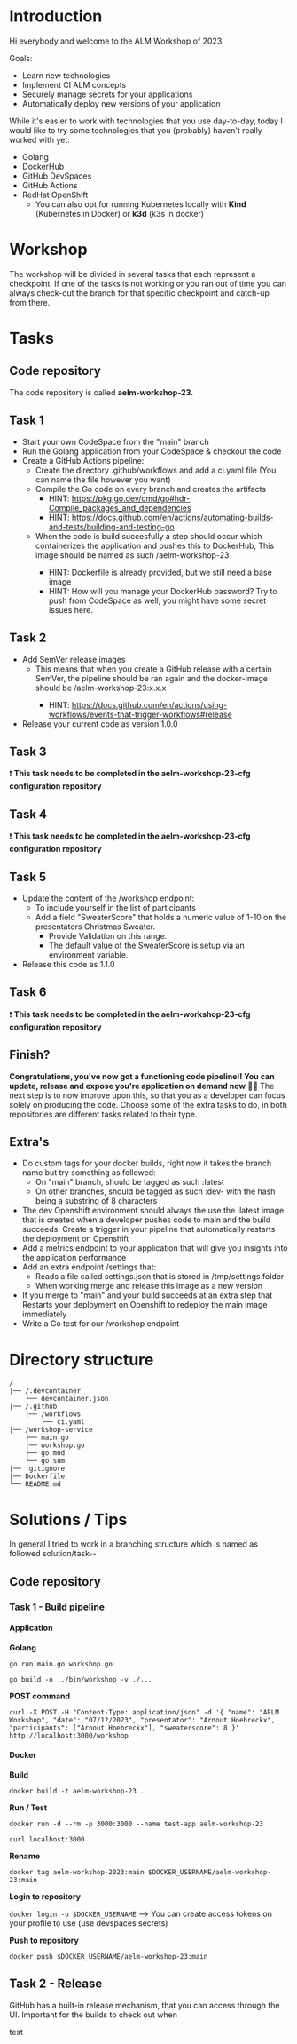 # Introduction

Hi everybody and welcome to the ALM Workshop of 2023.

Goals:
* Learn new technologies
* Implement CI ALM concepts
* Securely manage secrets for your applications
* Automatically deploy new versions of your application

While it's easier to work with technologies that you use day-to-day, today I would like to try some technologies that you (probably) haven't really worked with yet:

* Golang
* DockerHub
* GitHub DevSpaces
* GitHub Actions
* RedHat OpenShift
    * You can also opt for running Kubernetes locally with **Kind** (Kubernetes in Docker) or **k3d** (k3s in docker)

# Workshop

The workshop will be divided in several tasks that each represent a checkpoint.
If one of the tasks is not working or you ran out of time you can always check-out the branch for that specific checkpoint and catch-up from there.

# Tasks

## Code repository
The code repository is called **aelm-workshop-23**.

## Task 1

* Start your own CodeSpace from the "main" branch
* Run the Golang application from your CodeSpace & checkout the code
* Create a GitHub Actions pipeline:
    * Create the directory .github/workflows and add a ci.yaml file (You can name the file however you want)
    * Compile the Go code on every branch and creates the artifacts
        * HINT: https://pkg.go.dev/cmd/go#hdr-Compile_packages_and_dependencies
        * HINT: https://docs.github.com/en/actions/automating-builds-and-tests/building-and-testing-go
    * When the code is build succesfully a step should occur which containerizes the application and pushes this to DockerHub, This image should be named as such <dockerhub-user>/aelm-workshop-23
        * HINT: Dockerfile is already provided, but we still need a base image
        * HINT: How will you manage your DockerHub password? Try to push from CodeSpace as well, you might have some secret issues here.

## Task 2

* Add SemVer release images
    * This means that when you create a GitHub release with a certain SemVer, the pipeline should be ran again and the docker-image should be <dockerhub-user>/aelm-workshop-23:x.x.x
        * HINT: https://docs.github.com/en/actions/using-workflows/events-that-trigger-workflows#release
* Release your current code as version 1.0.0

## Task 3

:exclamation: **This task needs to be completed in the aelm-workshop-23-cfg configuration repository**

## Task 4

:exclamation: **This task needs to be completed in the aelm-workshop-23-cfg configuration repository**

## Task 5

* Update the content of the /workshop endpoint:
    * To include yourself in the list of participants
    * Add a field "SweaterScore" that holds a numeric value of 1-10 on the presentators Christmas Sweater. 
        * Provide Validation on this range.
        * The default value of the SweaterScore is setup via an environment variable.
* Release this code as 1.1.0

## Task 6

:exclamation: **This task needs to be completed in the aelm-workshop-23-cfg configuration repository**

## Finish?

**Congratulations, you've now got a functioning code pipeline!! You can update, release and expose you're application on demand now** :clap::muscle:
The next step is to now improve upon this, so that you as a developer can focus solely on producing the code. Choose some of the extra tasks to do, in both repositories are different tasks related to their type.

## Extra's
* Do custom tags for your docker builds, right now it takes the branch name but try something as followed:
    * On "main" branch, should be tagged as such <name>:latest
    * On other branches, should be tagged as such <name>:dev-<commitHash> with the hash being a substring of 8 characters
* The dev Openshift environment should always the use the :latest image that is created when a developer pushes code to main and the build succeeds. Create a trigger in your pipeline that automatically restarts the deployment on Openshift
* Add a metrics endpoint to your application that will give you insights into the application performance
* Add an extra endpoint /settings that:
    * Reads a file called settings.json that is stored in /tmp/settings folder
    * When working merge and release this image as a new version
* If you merge to "main" and your build succeeds at an extra step that Restarts your deployment on Openshift to redeploy the main image immediately
* Write a Go test for our /workshop endpoint

# Directory structure

```
/
|── /.devcontainer
    └── devcontainer.json
|── /.github
    |── /workflows
        └── ci.yaml 
|── /workshop-service
    ├── main.go
    |── workshop.go
    ├── go.mod
    └── go.sum
|── .gitignore
|── Dockerfile
└── README.md
```

# Solutions / Tips

In general I tried to work in a branching structure which is named as followed solution/task-<number>-<description>

## Code repository

### Task 1 - Build pipeline

#### Application

**Golang**

`go run main.go workshop.go`

`go build -o ../bin/workshop -v ./...`

**POST command**

`curl -X POST -H "Content-Type: application/json" -d '{
  "name": "AELM Workshop",
  "date": "07/12/2023",
  "presentator": "Arnout Hoebreckx",
  "participants": ["Arnout Hoebreckx"],
  "sweaterscore": 8
}' http://localhost:3000/workshop`

#### Docker

**Build** 

`docker build -t aelm-workshop-23 .`

**Run / Test** 

`docker run -d --rm -p 3000:3000 --name test-app aelm-workshop-23` 

`curl localhost:3000`

**Rename** 

`docker tag aelm-workshop-2023:main $DOCKER_USERNAME/aelm-workshop-23:main`

**Login to repository** 

`docker login -u $DOCKER_USERNAME` --> You can create access tokens on your profile to use (use devspaces secrets)

**Push to repository** 

`docker push $DOCKER_USERNAME/aelm-workshop-23:main`

## Task 2 - Release

GitHub has a built-in release mechanism, that you can access through the UI. Important for the builds to check out when 

test
